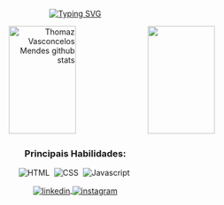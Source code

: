 <div align="center">
  
[![Typing SVG](https://readme-typing-svg.herokuapp.com?font=Bruno+Ace+SC&weight=300&size=30&pause=1000&color=87CEFA&width=450&lines=Olá!+meu+nome+é+Thomaz;Bem-vindo+ao+meu+perfil)](https://git.io/typing-svg)

</div>

<div align="right">  
  
  <img width="49%" height="195px" src="https://github-readme-stats.vercel.app/api?username=Th0mzzz&show_icons=true&border_color=87cefa&count_private=true&title_color=87cefa&icon_color=87cefa&text_color=ffffff&bg_color=0d1117" alt="Thomaz Vasconcelos Mendes github stats" /> 
  <img width="49%" height="195px" src="https://github-readme-stats.vercel.app/api/top-langs/?username=Th0mzzz&layout=compact&border_color=87cefa&title_color=87cefa&text_color=ffffff&bg_color=0d1117" /

</div>
<div align="center">
  
 ### Principais Habilidades:
  
![HTML](https://img.shields.io/badge/-HTML5-0D1117?style=for-the-badge&logo=html5&labelColor=0D1117)&nbsp;
![CSS](https://img.shields.io/badge/-CSS-0D1117?style=for-the-badge&logo=CSS3&logoColor=1572B6&labelColor=0D1117)&nbsp;
![Javascript](https://img.shields.io/badge/-Javascript-0D1117?style=for-the-badge&logo=javascript&labelColor=0D1117)&nbsp;
</div>

<p align="center" style="background:87CEFA">
<a href="https://www.linkedin.com/in/thomaz-vasconcelos-mendes-027388268/" target="_blank">
  <img align="center" src="https://img.shields.io/badge/-Th0mzzz-05122A?style=flat&logo=linkedin" alt="linkedin"/>
</a>
<a href="https://instagram.com/" target="_blank">
 <img align="center" src="https://img.shields.io/badge/-Th0mzzz-05122A?style=flat&logo=instagram" alt="instagram"/>
</a>
</p>





